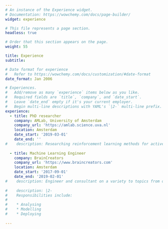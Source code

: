 ```yaml
---
# An instance of the Experience widget.
# Documentation: https://wowchemy.com/docs/page-builder/
widget: experience

# This file represents a page section.
headless: true

# Order that this section appears on the page.
weight: 55

title: Experience
subtitle:

# Date format for experience
#   Refer to https://wowchemy.com/docs/customization/#date-format
date_format: Jan 2006

# Experiences.
#   Add/remove as many `experience` items below as you like.
#   Required fields are `title`, `company`, and `date_start`.
#   Leave `date_end` empty if it's your current employer.
#   Begin multi-line descriptions with YAML's `|2-` multi-line prefix.
experience:
  - title: PhD researcher
    company: AMLab, University of Amsterdam
    company_url: 'https://amlab.science.uva.nl'
    location: Amsterdam
    date_start: '2019-03-01'
    date_end: ''
#    description: Researching reinforcement learning methods for active learning and active sensing.
        
  - title: Machine Learning Engineer
    company: BrainCreators
    company_url: 'https://www.braincreators.com'
    location: Amsterdam
    date_start: '2017-09-01'
    date_end: '2019-02-01'
#    description: Engineer and consultant on a variety to topics from object detection to NLP.
    
#    description: |2-
#    Responsibilities include:
#      
#    * Analysing
#    * Modelling
#    * Deploying
        
---
```

